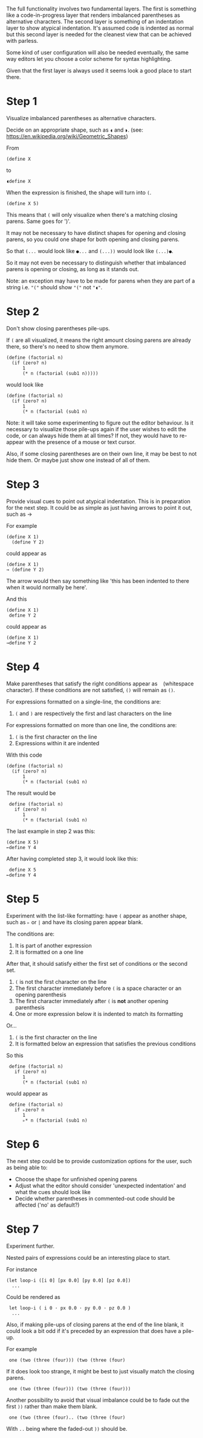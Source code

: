 The full functionality involves two fundamental layers. The first is something like a code-in-progress layer that renders imbalanced parentheses as alternative characters. The second layer is something of an indentation layer to show atypical indentation. It's assumed code is indented as normal but this second layer is needed for the cleanest view that can be achieved with parless.

Some kind of user configuration will also be needed eventually, the same way editors let you choose a color scheme for syntax highlighting.

Given that the first layer is always used it seems look a good place to start there.

# Step 1

Visualize imbalanced parentheses as alternative characters.

Decide on an appropriate shape, such as `◖` and `◗`. (see: https://en.wikipedia.org/wiki/Geometric_Shapes)

From

    (define X

to

    ◖define X

When the expression is finished, the shape will turn into `(`.

    (define X 5)
    
This means that `(` will only visualize when there's a matching closing parens. Same goes for ')'.

It may not be necessary to have distinct shapes for opening and closing parens, so you could one shape for both opening and closing parens.

So that `(...` would look like `●...` and `(...))` would look like `(...)●`.

So it may not even be necessary to distinguish whether that imbalanced parens is opening or closing, as long as it stands out.

Note: an exception may have to be made for parens when they are part of a string i.e. `"("` should show `"("` not `"◖"`.

# Step 2

Don't show closing parentheses pile-ups.

If `(` are all visualized, it means the right amount closing parens are already there, so there's no need to show them anymore.

    (define (factorial n)
      (if (zero? n)
          1
          (* n (factorial (sub1 n)))))
          
would look like

    (define (factorial n)
      (if (zero? n)
          1
          (* n (factorial (sub1 n)
          
Note: it will take some experimenting to figure out the editor behaviour. Is it necessary to visualize those pile-ups again if the user wishes to edit the code, or can always hide them at all times? If not, they would have to re-appear with the presence of a mouse or text cursor.

Also, if some closing parentheses are on their own line, it may be best to not hide them. Or maybe just show one instead of all of them.


# Step 3

Provide visual cues to point out atypical indentation.
This is in preparation for the next step.
It could be as simple as just having arrows to point it out, such as →

For example

    (define X 1)
      (define Y 2)

could appear as

    (define X 1)
    → (define Y 2)
    
The arrow would then say something like 'this has been indented to there when it would normally be here'.

And this

    (define X 1)
     define Y 2

could appear as

    (define X 1)
    →define Y 2


# Step 4

Make parentheses that satisfy the right conditions appear as ` ` (whitespace character). If these conditions are not satisfied, `()` will remain as `()`.

For expressions formatted on a single-line, the conditions are:
1. `(` and `)` are respectively the first and last characters on the line

For expressions formatted on more than one line, the conditions are:
1. `(` is the first character on the line
2. Expressions within it are indented

With this code

    (define (factorial n)
      (if (zero? n)
          1
          (* n (factorial (sub1 n)
 
 The result would be
 
     define (factorial n)
       if (zero? n)
          1
          (* n (factorial (sub1 n)
          
The last example in step 2 was this:

    (define X 5)
    ←define Y 4

After having completed step 3, it would look like this:

     define X 5 
    ←define Y 4

# Step 5

Experiment with the list-like formatting: have `(` appear as another shape, such as `▹` or `|` and have its closing paren appear blank. 

The conditions are:
1. It is part of another expression
2. It is formatted on a one line

After that, it should satisfy either the first set of conditions or the second set. 

1. `(` is not the first character on the line
2. The first character immediately before `(` is a space character or an opening parenthesis
3. The first character immediately after `(` is __not__ another opening parenthesis
4. One or more expression below it is indented to match its formatting

Or...

1. `(` is the first character on the line
2. It is formatted below an expression that satisfies the previous conditions

So this

     define (factorial n)
       if (zero? n)
          1
          (* n (factorial (sub1 n)

would appear as

     define (factorial n)
       if ▹zero? n
          1
          ▹* n (factorial (sub1 n)

# Step 6

The next step could be to provide customization options for the user, such as being able to:
- Choose the shape for unfinished opening parens
- Adjust what the editor should consider 'unexpected indentation' and what the cues should look like
- Decide whether parentheses in commented-out code should be affected ('no' as default?)

# Step 7

Experiment further.

Nested pairs of expressions could be an interesting place to start.

For instance

    (let loop-i ([i 0] [px 0.0] [py 0.0] [pz 0.0])
      ...

Could be rendered as

     let loop-i ( i 0 · px 0.0 · py 0.0 · pz 0.0 )
      ...

Also, if making pile-ups of closing parens at the end of the line blank, it could look a bit odd if it's preceded by an expression that does have a pile-up.

For example

     one (two (three (four))) (two (three (four)
    
If it does look too strange, it might be best to just visually match the closing parens.

     one (two (three (four))) (two (three (four)))

Another possibility to avoid that visual imbalance could be to fade out the first `))` rather than make them blank.

     one (two (three (four).. (two (three (four)
     
With `..` being where the faded-out `))` should be.
